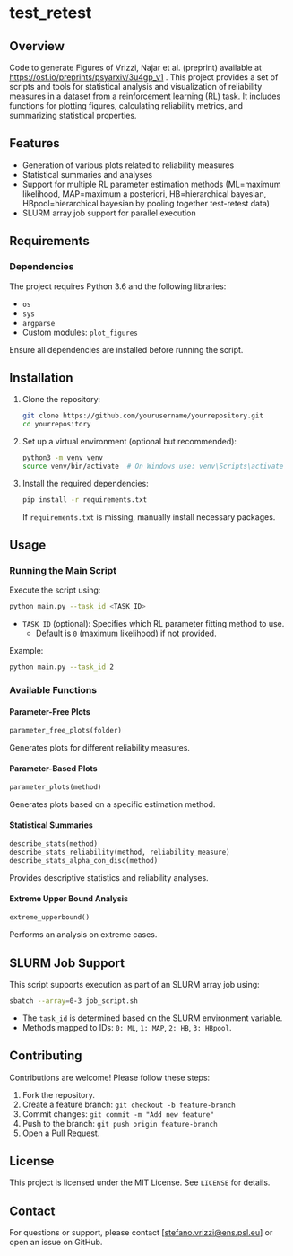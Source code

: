 # test_retest

## Overview
Code to generate Figures of Vrizzi, Najar et al. (preprint) available at https://osf.io/preprints/psyarxiv/3u4gp_v1 . This project provides a set of scripts and tools for statistical analysis and visualization of reliability measures in a dataset from a reinforcement learning (RL) task. It includes functions for plotting figures, calculating reliability metrics, and summarizing statistical properties.

## Features
- Generation of various plots related to reliability measures
- Statistical summaries and analyses
- Support for multiple RL parameter estimation methods (ML=maximum likelihood, MAP=maximum a posteriori, HB=hierarchical bayesian, HBpool=hierarchical bayesian by pooling together test-retest data)
- SLURM array job support for parallel execution

## Requirements
### Dependencies
The project requires Python 3.6 and the following libraries:
- `os`
- `sys`
- `argparse`
- Custom modules: `plot_figures`

Ensure all dependencies are installed before running the script.

## Installation
1. Clone the repository:
   ```sh
   git clone https://github.com/yourusername/yourrepository.git
   cd yourrepository
   ```
2. Set up a virtual environment (optional but recommended):
   ```sh
   python3 -m venv venv
   source venv/bin/activate  # On Windows use: venv\Scripts\activate
   ```
3. Install the required dependencies:
   ```sh
   pip install -r requirements.txt
   ```
   If `requirements.txt` is missing, manually install necessary packages.

## Usage
### Running the Main Script
Execute the script using:
```sh
python main.py --task_id <TASK_ID>
```
- `TASK_ID` (optional): Specifies which RL parameter fitting method to use.
  - Default is `0` (maximum likelihood) if not provided.
  
Example:
```sh
python main.py --task_id 2
```

### Available Functions
#### Parameter-Free Plots
```python
parameter_free_plots(folder)
```
Generates plots for different reliability measures.

#### Parameter-Based Plots
```python
parameter_plots(method)
```
Generates plots based on a specific estimation method.

#### Statistical Summaries
```python
describe_stats(method)
describe_stats_reliability(method, reliability_measure)
describe_stats_alpha_con_disc(method)
```
Provides descriptive statistics and reliability analyses.

#### Extreme Upper Bound Analysis
```python
extreme_upperbound()
```
Performs an analysis on extreme cases.

## SLURM Job Support
This script supports execution as part of an SLURM array job using:
```sh
sbatch --array=0-3 job_script.sh
```
- The `task_id` is determined based on the SLURM environment variable.
- Methods mapped to IDs: `0: ML`, `1: MAP`, `2: HB`, `3: HBpool`.

## Contributing
Contributions are welcome! Please follow these steps:
1. Fork the repository.
2. Create a feature branch: `git checkout -b feature-branch`
3. Commit changes: `git commit -m "Add new feature"`
4. Push to the branch: `git push origin feature-branch`
5. Open a Pull Request.

## License
This project is licensed under the MIT License. See `LICENSE` for details.

## Contact
For questions or support, please contact [stefano.vrizzi@ens.psl.eu] or open an issue on GitHub.

